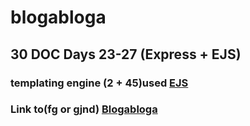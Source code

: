# blogabloga

## 30 DOC Days 23-27 (Express + EJS)

### templating engine (2 + 45)used [EJS](https://ejs.co)

### Link to(fg or gjnd) [Blogabloga](https://blogabloga.herokuapp.com/)
